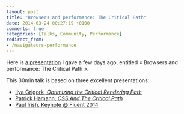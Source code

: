 ```yaml
---
layout: post
title: "Browsers and performance: The Critical Path"
date: 2014-03-24 00:27:19 +0100
comments: true
categories: [Talks, Community, Performance]
redirect_from:
- /navigateurs-performance
---
```


Here is [a presentation](https://thib.me/talks/navigateurs-performance) I gave a few days ago, entitled « Browsers and performance: The Critical Path ».

<!-- more -->

This 30min talk is based on three excellent presentations:

* [Ilya Grigork, _Optimizing the Critical Rendering Path_](https://docs.google.com/presentation/d/1IRHyU7_crIiCjl0Gvue0WY3eY_eYvFQvSfwQouW9368/present#slide=id.g1e697bbb_0_7)
* [Patrick Hamann, _CSS And The Critical Path_](https://speakerdeck.com/patrickhamann/css-and-the-critical-path)
* [Paul Irish, Keynote @ Fluent 2014](https://www.youtube.com/watch?v=R8W_6xWphtw)
